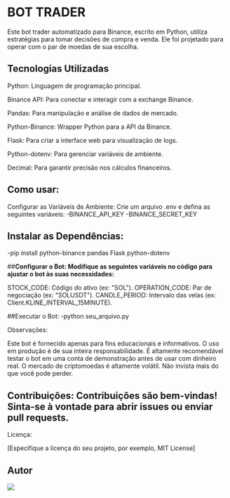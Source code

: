 <h1>BOT TRADER</h1> 

Este bot trader automatizado para Binance, escrito em Python, utiliza estratégias para tomar decisões
de compra e venda. Ele foi projetado para operar com o par de moedas de sua escolha.

## **Tecnologias Utilizadas**

<p>Python: Linguagem de programação principal.</p>

<p>Binance API: Para conectar e interagir com a exchange Binance.</p>

<p>Pandas: Para manipulação e análise de dados de mercado.</p>

<p>Python-Binance: Wrapper Python para a API da Binance.</p>

<p>Flask: Para criar a interface web para visualização de logs.</p>

<p>Python-dotenv: Para gerenciar variáveis de ambiente.</p>

<p>Decimal: Para garantir precisão nos cálculos financeiros.</p>

## **Como usar:**
Configurar as Variáveis de Ambiente: Crie um arquivo .env e defina as seguintes variáveis:
-BINANCE_API_KEY
-BINANCE_SECRET_KEY

<h2>Instalar as Dependências:</h2>
-pip install python-binance pandas Flask python-dotenv

##**Configurar o Bot: Modifique as seguintes variáveis no código para ajustar o bot às suas necessidades:**

<p>STOCK_CODE: Código do ativo (ex: "SOL").
OPERATION_CODE: Par de negociação (ex: "SOLUSDT").
CANDLE_PERIOD: Intervalo das velas (ex: Client.KLINE_INTERVAL_15MINUTE).
</p>

##Executar o Bot:
-python seu_arquivo.py

Observações:

<p>Este bot é fornecido apenas para fins educacionais e informativos. O uso em produção é de sua inteira responsabilidade.
É altamente recomendável testar o bot em uma conta de demonstração antes de usar com dinheiro real.
O mercado de criptomoedas é altamente volátil. Não invista mais do que você pode perder.
</p>

<h2>Contribuições:
Contribuições são bem-vindas! Sinta-se à vontade para abrir issues ou enviar pull requests.
</h2>

Licença:

[Especifique a licença do seu projeto, por exemplo, MIT License]

## Autor
<div>
  <a href="https://github.com/AshSlake/"><img src="https://img.shields.io/badge/github-3b4c52.svg?style=for-the-badge&logo=github&logoColor=white"></a>
</div>


 
